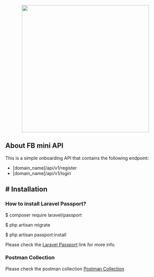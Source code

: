 <p align="center"><a href="https://laravel.com" target="_blank"><img src="https://raw.githubusercontent.com/laravel/art/master/logo-lockup/5%20SVG/2%20CMYK/1%20Full%20Color/laravel-logolockup-cmyk-red.svg" width="400"></a></p>

## About FB mini API

This is a simple onboarding API that contains the following endpoint:

- [domain_name]/api/v1/register
- [domain_name]/api/v1/login

## # Installation

### How to install Laravel Passport?

$ composer require laravel/passport

$ php artisan migrate

$ php artisan passport:install

Please check the [Laravel Passport](https://laravel.com/docs/9.x/passport) link for more info. 

### Postman Collection
Please check the postman collection [Postman Collection](https://www.getpostman.com/collections/974a5d21a9d0c0f221c9)
